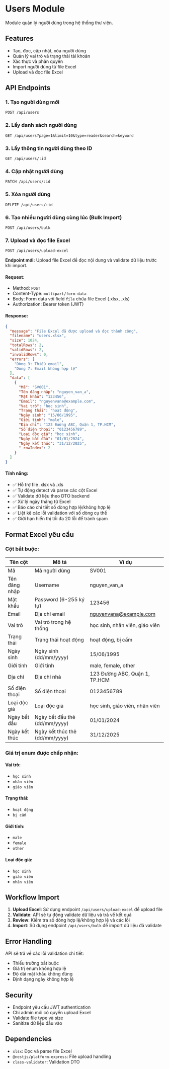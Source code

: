 # Users Module

Module quản lý người dùng trong hệ thống thư viện.

## Features

- Tạo, đọc, cập nhật, xóa người dùng
- Quản lý vai trò và trạng thái tài khoản
- Xác thực và phân quyền
- Import người dùng từ file Excel
- Upload và đọc file Excel

## API Endpoints

### 1. Tạo người dùng mới
```
POST /api/users
```

### 2. Lấy danh sách người dùng
```
GET /api/users?page=1&limit=10&type=reader&search=keyword
```

### 3. Lấy thông tin người dùng theo ID
```
GET /api/users/:id
```

### 4. Cập nhật người dùng
```
PATCH /api/users/:id
```

### 5. Xóa người dùng
```
DELETE /api/users/:id
```

### 6. Tạo nhiều người dùng cùng lúc (Bulk Import)
```
POST /api/users/bulk
```

### 7. Upload và đọc file Excel
```
POST /api/users/upload-excel
```

**Endpoint mới:** Upload file Excel để đọc nội dung và validate dữ liệu trước khi import.

#### Request:
- Method: `POST`
- Content-Type: `multipart/form-data`
- Body: Form data với field `file` chứa file Excel (.xlsx, .xls)
- Authorization: Bearer token (JWT)

#### Response:
```json
{
  "message": "File Excel đã được upload và đọc thành công",
  "filename": "users.xlsx",
  "size": 1024,
  "totalRows": 2,
  "validRows": 2,
  "invalidRows": 0,
  "errors": [
    "Dòng 3: Thiếu email",
    "Dòng 7: Email không hợp lệ"
  ],
  "data": [
    {
      "Mã": "SV001",
      "Tên đăng nhập": "nguyen_van_a",
      "Mật khẩu": "123456",
      "Email": "nguyenvana@example.com",
      "Vai trò": "học sinh",
      "Trạng thái": "hoạt động",
      "Ngày sinh": "15/06/1995",
      "Giới tính": "male",
      "Địa chỉ": "123 Đường ABC, Quận 1, TP.HCM",
      "Số điện thoại": "0123456789",
      "Loại độc giả": "học sinh",
      "Ngày bắt đầu": "01/01/2024",
      "Ngày kết thúc": "31/12/2025",
      "_rowIndex": 2
    }
  ]
}
```

#### Tính năng:
- ✅ Hỗ trợ file .xlsx và .xls
- ✅ Tự động detect và parse các cột Excel
- ✅ Validate dữ liệu theo DTO backend
- ✅ Xử lý ngày tháng từ Excel
- ✅ Báo cáo chi tiết số dòng hợp lệ/không hợp lệ
- ✅ Liệt kê các lỗi validation với số dòng cụ thể
- ✅ Giới hạn hiển thị tối đa 20 lỗi để tránh spam

## Format Excel yêu cầu

### Cột bắt buộc:
| Tên cột | Mô tả | Ví dụ |
|----------|--------|--------|
| Mã | Mã người dùng | SV001 |
| Tên đăng nhập | Username | nguyen_van_a |
| Mật khẩu | Password (6-255 ký tự) | 123456 |
| Email | Địa chỉ email | nguyenvana@example.com |
| Vai trò | Vai trò trong hệ thống | học sinh, nhân viên, giáo viên |
| Trạng thái | Trạng thái hoạt động | hoạt động, bị cấm |
| Ngày sinh | Ngày sinh (dd/mm/yyyy) | 15/06/1995 |
| Giới tính | Giới tính | male, female, other |
| Địa chỉ | Địa chỉ nhà | 123 Đường ABC, Quận 1, TP.HCM |
| Số điện thoại | Số điện thoại | 0123456789 |
| Loại độc giả | Loại độc giả | học sinh, giáo viên, nhân viên |
| Ngày bắt đầu | Ngày bắt đầu thẻ (dd/mm/yyyy) | 01/01/2024 |
| Ngày kết thúc | Ngày kết thúc thẻ (dd/mm/yyyy) | 31/12/2025 |

### Giá trị enum được chấp nhận:

#### Vai trò:
- `học sinh`
- `nhân viên`
- `giáo viên`

#### Trạng thái:
- `hoạt động`
- `bị cấm`

#### Giới tính:
- `male`
- `female`
- `other`

#### Loại độc giả:
- `học sinh`
- `giáo viên`
- `nhân viên`

## Workflow Import

1. **Upload Excel**: Sử dụng endpoint `/api/users/upload-excel` để upload file
2. **Validate**: API sẽ tự động validate dữ liệu và trả về kết quả
3. **Review**: Kiểm tra số dòng hợp lệ/không hợp lệ và các lỗi
4. **Import**: Sử dụng endpoint `/api/users/bulk` để import dữ liệu đã validate

## Error Handling

API sẽ trả về các lỗi validation chi tiết:
- Thiếu trường bắt buộc
- Giá trị enum không hợp lệ
- Độ dài mật khẩu không đúng
- Định dạng ngày không hợp lệ

## Security

- Endpoint yêu cầu JWT authentication
- Chỉ admin mới có quyền upload Excel
- Validate file type và size
- Sanitize dữ liệu đầu vào

## Dependencies

- `xlsx`: Đọc và parse file Excel
- `@nestjs/platform-express`: File upload handling
- `class-validator`: Validation DTO
